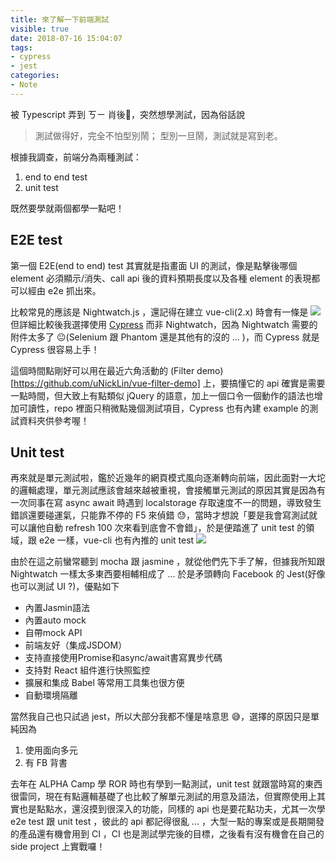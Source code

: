 ```yaml
---
title: 來了解一下前端測試
visible: true
date: 2018-07-16 15:04:07
tags:
- cypress
- jest
categories:
- Note
---
```



被 Typescript 弄到 ㄎㄧ 肖後🤬，突然想學測試，因為俗話說
> 測試做得好，完全不怕型別鬧；
> 型別一旦鬧，測試就是寫到老。

根據我調查，前端分為兩種測試：
1. end to end test
2. unit test

既然要學就兩個都學一點吧！

<!--more-->

## E2E test

第一個 E2E(end to end) test 其實就是指畫面 UI 的測試，像是點擊後哪個 element 必須顯示/消失、call api 後的資料預期長度以及各種 element 的表現都可以經由 e2e 抓出來。

比較常見的應該是 Nightwatch.js ，還記得在建立 vue-cli(2.x) 時會有一條是
![](https://i.imgur.com/Uj4qitQ.png)
但詳細比較後我選擇使用 [Cypress](https://www.cypress.io/) 而非 Nightwatch，因為 Nightwatch 需要的附件太多了 😐(Selenium 跟 Phantom 還是其他有的沒的 ... )，而 Cypress 就是 Cypress 很容易上手！

這個時間點剛好可以用在最近六角活動的 (Filter demo)[https://github.com/uNickLin/vue-filter-demo] 上，要搞懂它的 api 確實是需要一點時間，但大致上有點類似 jQuery 的語意，加上一個口令一個動作的語法也增加可讀性，repo 裡面只稍微點幾個測試項目，Cypress 也有內建 example 的測試資料夾供參考喔！

## Unit test

再來就是單元測試啦，鑑於近幾年的網頁模式風向逐漸轉向前端，因此面對一大坨的邏輯處理，單元測試應該會越來越被重視，會接觸單元測試的原因其實是因為有一次同事在寫 async await 時遇到 localstorage 存取速度不一的問題，導致發生錯誤還要碰運氣，只能靠不停的 F5 來偵錯 😓，當時才想說「要是我會寫測試就可以讓他自動 refresh 100 次來看到底會不會錯」，於是便踏進了 unit test 的領域，跟 e2e 一樣，vue-cli 也有內推的 unit test
![](https://i.imgur.com/yda0eWA.png)

由於在這之前蠻常聽到 mocha 跟 jasmine ，就從他們先下手了解，但據我所知跟 Nightwatch 一樣太多東西要相輔相成了 ... 於是矛頭轉向 Facebook 的 Jest(好像也可以測試 UI ?)，優點如下

* 內置Jasmin語法
* 內置auto mock
* 自帶mock API
* 前端友好（集成JSDOM）
* 支持直接使用Promise和async/await書寫異步代碼
* 支持對 React 組件進行快照監控
* 擴展和集成 Babel 等常用工具集也很方便
* 自動環境隔離

當然我自己也只試過 jest，所以大部分我都不懂是啥意思 😅，選擇的原因只是單純因為
1. 使用面向多元
2. 有 FB 背書

去年在 ALPHA Camp 學 ROR 時也有學到一點測試，unit test 就跟當時寫的東西很雷同，現在有點邏輯基礎了也比較了解單元測試的用意及語法，但實際使用上其實也是點點水，還沒摸到很深入的功能，同樣的 api 也是要花點功夫，尤其一次學 e2e test 跟 unit test ，彼此的 api 都記得很亂 ... ，大型一點的專案或是長期開發的產品還有機會用到 CI ，CI 也是測試學完後的目標，之後看有沒有機會在自己的 side project 上實戰囉！
